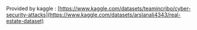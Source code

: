 Provided by kaggle : [https://www.kaggle.com/datasets/teamincribo/cyber-security-attacks](https://www.kaggle.com/datasets/arslanali4343/real-estate-dataset)
